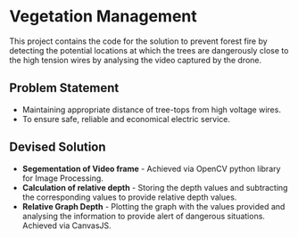 # Vegetation Management

This project contains the code for the solution to prevent forest fire by detecting the potential locations at which the trees are dangerously close to the high tension wires by analysing the video captured by the drone.

## Problem Statement
- Maintaining appropriate distance of tree-tops from high voltage wires.
- To ensure safe, reliable and economical electric service.

## Devised Solution
- **Segementation of Video frame** - Achieved via OpenCV python library for Image Processing.
- **Calculation of relative depth** - Storing the depth values and subtracting the corresponding values to provide relative depth values.
- **Relative Graph Depth** - Plotting the graph with the values provided and analysing the information to provide alert of dangerous situations. Achieved via CanvasJS.
